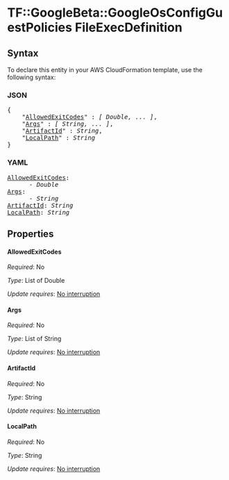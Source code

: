 # TF::GoogleBeta::GoogleOsConfigGuestPolicies FileExecDefinition

## Syntax

To declare this entity in your AWS CloudFormation template, use the following syntax:

### JSON

<pre>
{
    "<a href="#allowedexitcodes" title="AllowedExitCodes">AllowedExitCodes</a>" : <i>[ Double, ... ]</i>,
    "<a href="#args" title="Args">Args</a>" : <i>[ String, ... ]</i>,
    "<a href="#artifactid" title="ArtifactId">ArtifactId</a>" : <i>String</i>,
    "<a href="#localpath" title="LocalPath">LocalPath</a>" : <i>String</i>
}
</pre>

### YAML

<pre>
<a href="#allowedexitcodes" title="AllowedExitCodes">AllowedExitCodes</a>: <i>
      - Double</i>
<a href="#args" title="Args">Args</a>: <i>
      - String</i>
<a href="#artifactid" title="ArtifactId">ArtifactId</a>: <i>String</i>
<a href="#localpath" title="LocalPath">LocalPath</a>: <i>String</i>
</pre>

## Properties

#### AllowedExitCodes

_Required_: No

_Type_: List of Double

_Update requires_: [No interruption](https://docs.aws.amazon.com/AWSCloudFormation/latest/UserGuide/using-cfn-updating-stacks-update-behaviors.html#update-no-interrupt)

#### Args

_Required_: No

_Type_: List of String

_Update requires_: [No interruption](https://docs.aws.amazon.com/AWSCloudFormation/latest/UserGuide/using-cfn-updating-stacks-update-behaviors.html#update-no-interrupt)

#### ArtifactId

_Required_: No

_Type_: String

_Update requires_: [No interruption](https://docs.aws.amazon.com/AWSCloudFormation/latest/UserGuide/using-cfn-updating-stacks-update-behaviors.html#update-no-interrupt)

#### LocalPath

_Required_: No

_Type_: String

_Update requires_: [No interruption](https://docs.aws.amazon.com/AWSCloudFormation/latest/UserGuide/using-cfn-updating-stacks-update-behaviors.html#update-no-interrupt)

